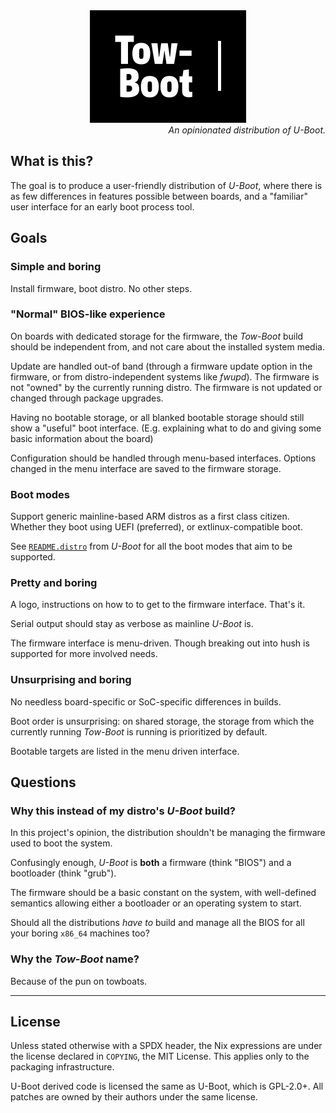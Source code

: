 <div align="center"><a href="https://tow-boot.org/"><img src="assets/splash.png" alt="Tow-Boot" title="Tow-Boot" width="250" height="180" /></a></div>
<div align="right"><em>An opinionated distribution of U-Boot.</em></div>

What is this?
-------------

The goal is to produce a user-friendly distribution of *U-Boot*, where there is
as few differences in features possible between boards, and a "familiar" user
interface for an early boot process tool.

Goals
-----

### Simple and boring

Install firmware, boot distro. No other steps.


### "Normal" BIOS-like experience

On boards with dedicated storage for the firmware, the *Tow-Boot* build should
be independent from, and not care about the installed system media.

Update are handled out-of band (through a firmware update option in the
firmware, or from distro-independent systems like *fwupd*). The firmware is not
"owned" by the currently running distro. The firmware is not updated or changed
through package upgrades.

Having no bootable storage, or all blanked bootable storage should still show
a "useful" boot interface. (E.g. explaining what to do and giving some basic
information about the board)

Configuration should be handled through menu-based interfaces. Options changed
in the menu interface are saved to the firmware storage.


### Boot modes

Support generic mainline-based ARM distros as a first class citizen. Whether
they boot using UEFI (preferred), or extlinux-compatible boot.

See [`README.distro`](https://source.denx.de/u-boot/u-boot/-/blob/master/doc/README.distro)
from *U-Boot* for all the boot modes that aim to be supported.


### Pretty and boring

A logo, instructions on how to to get to the firmware interface. That's it.

Serial output should stay as verbose as mainline *U-Boot* is.

The firmware interface is menu-driven. Though breaking out into hush is
supported for more involved needs.


### Unsurprising and boring

No needless board-specific or SoC-specific differences in builds.

Boot order is unsurprising: on shared storage, the storage from which the
currently running *Tow-Boot* is running is prioritized by default.

Bootable targets are listed in the menu driven interface.


Questions
---------

### Why this instead of my distro's *U-Boot* build?

In this project's opinion, the distribution shouldn't be managing the firmware
used to boot the system.

Confusingly enough, *U-Boot* is **both** a firmware (think "BIOS") and a
bootloader (think "grub").

The firmware should be a basic constant on the system, with well-defined
semantics allowing either a bootloader or an operating system to start.

Should all the distributions *have to* build and manage all the BIOS for all
your boring `x86_64` machines too?


### Why the *Tow-Boot* name?

Because of the pun on towboats.

* * *

License
-------

Unless stated otherwise with a SPDX header, the Nix expressions are under the
license declared in `COPYING`, the MIT License. This applies only to the
packaging infrastructure.

U-Boot derived code is licensed the same as U-Boot, which is GPL-2.0+. All
patches are owned by their authors under the same license.
